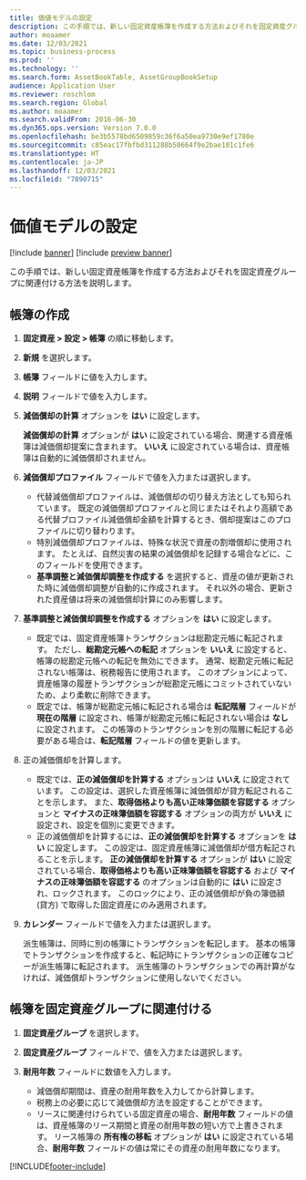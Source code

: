```yaml
---
title: 価値モデルの設定
description: この手順では、新しい固定資産帳簿を作成する方法およびそれを固定資産グループに関連付ける方法を説明します。
author: moaamer
ms.date: 12/03/2021
ms.topic: business-process
ms.prod: ''
ms.technology: ''
ms.search.form: AssetBookTable, AssetGroupBookSetup
audience: Application User
ms.reviewer: roschlom
ms.search.region: Global
ms.author: moaamer
ms.search.validFrom: 2016-06-30
ms.dyn365.ops.version: Version 7.0.0
ms.openlocfilehash: be3b5578bd6509859c36f6a50ea9730e9ef1780e
ms.sourcegitcommit: c85eac17fbfbd311288b50664f9e2bae101c1fe6
ms.translationtype: HT
ms.contentlocale: ja-JP
ms.lasthandoff: 12/03/2021
ms.locfileid: "7890715"
---
```

# <a name="set-up-value-models"></a>価値モデルの設定

[!include [banner](../../includes/banner.md)]
[!include [preview banner](../../includes/preview-banner.md)]

この手順では、新しい固定資産帳簿を作成する方法およびそれを固定資産グループに関連付ける方法を説明します。

## <a name="create-a-book"></a>帳簿の作成
1. **固定資産 \> 設定 \> 帳簿** の順に移動します。
2. **新規** を選択します。
3. **帳簿** フィールドに値を入力します。
4. **説明** フィールドで値を入力します。
5. **減価償却の計算** オプションを **はい** に設定します。

    **減価償却の計算** オプションが **はい** に設定されている場合、関連する資産帳簿は減価償却提案に含まれます。 **いいえ** に設定されている場合は、資産帳簿は自動的に減価償却されません。

6. **減価償却プロファイル** フィールドで値を入力または選択します。

    * 代替減価償却プロファイルは、減価償却の切り替え方法としても知られています。 既定の減価償却プロファイルと同じまたはそれより高額である代替プロファイル減価償却金額を計算するとき、償却提案はこのプロファイルに切り替わります。
    * 特別減価償却プロファイルは、特殊な状況で資産の割増償却に使用されます。 たとえば、自然災害の結果の減価償却を記録する場合などに、このフィールドを使用できます。
    * **基準調整と減価償却調整を作成する** を選択すると、資産の値が更新された時に減価償却調整が自動的に作成されます。 それ以外の場合、更新された資産値は将来の減価償却計算にのみ影響します。

7. **基準調整と減価償却調整を作成する** オプションを **はい** に設定します。

    * 既定では、固定資産帳簿トランザクションは総勘定元帳に転記されます。 ただし、**総勘定元帳への転記** オプションを **いいえ** に設定すると、帳簿の総勘定元帳への転記を無効にできます。 通常、総勘定元帳に転記されない帳簿は、税務報告に使用されます。 このオプションによって、資産帳簿の履歴トランザクションが総勘定元帳にコミットされていないため、より柔軟に削除できます。
    * 既定では、帳簿が総勘定元帳に転記される場合は **転記階層** フィールドが **現在の階層** に設定され、帳簿が総勘定元帳に転記されない場合は **なし** に設定されます。 この帳簿のトランザクションを別の階層に転記する必要がある場合は、**転記階層** フィールドの値を更新します。

8. 正の減価償却を計算します。

    * 既定では、**正の減価償却を計算する** オプションは **いいえ** に設定されています。 この設定は、選択した資産帳簿に減価償却が貸方転記されることを示します。 また、**取得価格よりも高い正味簿価額を容認する** オプションと **マイナスの正味簿価額を容認する** オプションの両方が **いいえ** に設定され、設定を個別に変更できます。 
    * 正の減価償却を計算するには、**正の減価償却を計算する** オプションを **はい** に設定します。 この設定は、固定資産帳簿に減価償却が借方転記されることを示します。 **正の減価償却を計算する** オプションが **はい** に設定されている場合、**取得価格よりも高い正味簿価額を容認する** および **マイナスの正味簿価額を容認する** のオプションは自動的に **はい** に設定され、ロックされます。 このロックにより、正の減価償却が負の簿価額 (貸方) で取得した固定資産にのみ適用されます。 

10. **カレンダー** フィールドで値を入力または選択します。

    派生帳簿は、同時に別の帳簿にトランザクションを転記します。 基本の帳簿でトランザクションを作成すると、転記時にトランザクションの正確なコピーが派生帳簿に転記されます。 派生帳簿のトランザクションでの再計算がなければ、減価償却トランザクションに使用しないでください。

## <a name="associate-the-book-with-a-fixed-asset-group"></a>帳簿を固定資産グループに関連付ける

1. **固定資産グループ** を選択します。
2. **固定資産グループ** フィールドで、値を入力または選択します。
3. **耐用年数** フィールドに数値を入力します。

    * 減価償却期間は、資産の耐用年数を入力してから計算します。
    * 税務上の必要に応じて減価償却方法を設定することができます。
    * リースに関連付けられている固定資産の場合、**耐用年数** フィールドの値は、資産帳簿のリース期間と資産の耐用年数の短い方で上書きされます。 リース帳簿の **所有権の移転** オプションが **はい** に設定されている場合、**耐用年数** フィールドの値は常にその資産の耐用年数になります。

[!INCLUDE[footer-include](../../../includes/footer-banner.md)]

